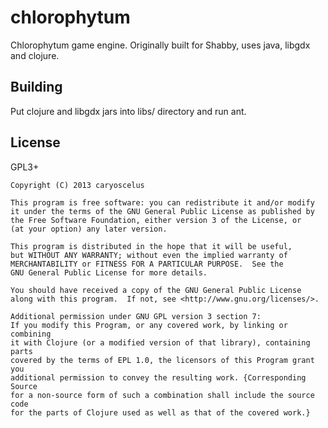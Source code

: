 chlorophytum
============

Chlorophytum game engine. Originally built for Shabby, uses java, libgdx and clojure.

Building
--------
Put clojure and libgdx jars into libs/ directory and run ant.

License
-------
GPL3+

    Copyright (C) 2013 caryoscelus
    
    This program is free software: you can redistribute it and/or modify
    it under the terms of the GNU General Public License as published by
    the Free Software Foundation, either version 3 of the License, or
    (at your option) any later version.
    
    This program is distributed in the hope that it will be useful,
    but WITHOUT ANY WARRANTY; without even the implied warranty of
    MERCHANTABILITY or FITNESS FOR A PARTICULAR PURPOSE.  See the
    GNU General Public License for more details.
    
    You should have received a copy of the GNU General Public License
    along with this program.  If not, see <http://www.gnu.org/licenses/>.
     
    Additional permission under GNU GPL version 3 section 7:
    If you modify this Program, or any covered work, by linking or combining
    it with Clojure (or a modified version of that library), containing parts
    covered by the terms of EPL 1.0, the licensors of this Program grant you
    additional permission to convey the resulting work. {Corresponding Source
    for a non-source form of such a combination shall include the source code
    for the parts of Clojure used as well as that of the covered work.}
